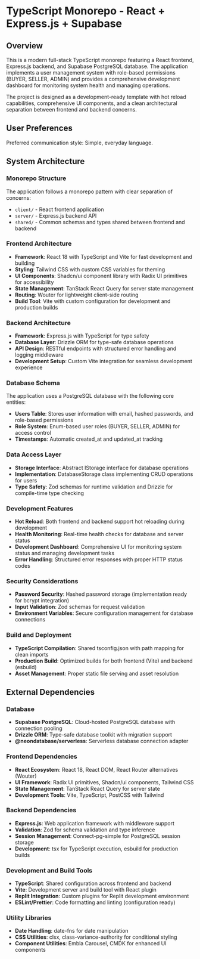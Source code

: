 # TypeScript Monorepo - React + Express.js + Supabase

## Overview

This is a modern full-stack TypeScript monorepo featuring a React frontend, Express.js backend, and Supabase PostgreSQL database. The application implements a user management system with role-based permissions (BUYER, SELLER, ADMIN) and provides a comprehensive development dashboard for monitoring system health and managing operations.

The project is designed as a development-ready template with hot reload capabilities, comprehensive UI components, and a clean architectural separation between frontend and backend concerns.

## User Preferences

Preferred communication style: Simple, everyday language.

## System Architecture

### Monorepo Structure
The application follows a monorepo pattern with clear separation of concerns:
- `client/` - React frontend application
- `server/` - Express.js backend API
- `shared/` - Common schemas and types shared between frontend and backend

### Frontend Architecture
- **Framework**: React 18 with TypeScript and Vite for fast development and building
- **Styling**: Tailwind CSS with custom CSS variables for theming
- **UI Components**: Shadcn/ui component library with Radix UI primitives for accessibility
- **State Management**: TanStack React Query for server state management
- **Routing**: Wouter for lightweight client-side routing
- **Build Tool**: Vite with custom configuration for development and production builds

### Backend Architecture
- **Framework**: Express.js with TypeScript for type safety
- **Database Layer**: Drizzle ORM for type-safe database operations
- **API Design**: RESTful endpoints with structured error handling and logging middleware
- **Development Setup**: Custom Vite integration for seamless development experience

### Database Schema
The application uses a PostgreSQL database with the following core entities:
- **Users Table**: Stores user information with email, hashed passwords, and role-based permissions
- **Role System**: Enum-based user roles (BUYER, SELLER, ADMIN) for access control
- **Timestamps**: Automatic created_at and updated_at tracking

### Data Access Layer
- **Storage Interface**: Abstract IStorage interface for database operations
- **Implementation**: DatabaseStorage class implementing CRUD operations for users
- **Type Safety**: Zod schemas for runtime validation and Drizzle for compile-time type checking

### Development Features
- **Hot Reload**: Both frontend and backend support hot reloading during development
- **Health Monitoring**: Real-time health checks for database and server status
- **Development Dashboard**: Comprehensive UI for monitoring system status and managing development tasks
- **Error Handling**: Structured error responses with proper HTTP status codes

### Security Considerations
- **Password Security**: Hashed password storage (implementation ready for bcrypt integration)
- **Input Validation**: Zod schemas for request validation
- **Environment Variables**: Secure configuration management for database connections

### Build and Deployment
- **TypeScript Compilation**: Shared tsconfig.json with path mapping for clean imports
- **Production Build**: Optimized builds for both frontend (Vite) and backend (esbuild)
- **Asset Management**: Proper static file serving and asset resolution

## External Dependencies

### Database
- **Supabase PostgreSQL**: Cloud-hosted PostgreSQL database with connection pooling
- **Drizzle ORM**: Type-safe database toolkit with migration support
- **@neondatabase/serverless**: Serverless database connection adapter

### Frontend Dependencies
- **React Ecosystem**: React 18, React DOM, React Router alternatives (Wouter)
- **UI Framework**: Radix UI primitives, Shadcn/ui components, Tailwind CSS
- **State Management**: TanStack React Query for server state
- **Development Tools**: Vite, TypeScript, PostCSS with Tailwind

### Backend Dependencies
- **Express.js**: Web application framework with middleware support
- **Validation**: Zod for schema validation and type inference
- **Session Management**: Connect-pg-simple for PostgreSQL session storage
- **Development**: tsx for TypeScript execution, esbuild for production builds

### Development and Build Tools
- **TypeScript**: Shared configuration across frontend and backend
- **Vite**: Development server and build tool with React plugin
- **Replit Integration**: Custom plugins for Replit development environment
- **ESLint/Prettier**: Code formatting and linting (configuration ready)

### Utility Libraries
- **Date Handling**: date-fns for date manipulation
- **CSS Utilities**: clsx, class-variance-authority for conditional styling
- **Component Utilities**: Embla Carousel, CMDK for enhanced UI components